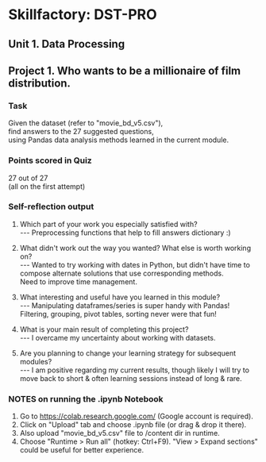 # Skillfactory: DST-PRO

## Unit 1. Data Processing
## Project 1. Who wants to be a millionaire of film distribution.

### Task
Given the dataset (refer to "movie_bd_v5.csv"),  
find answers to the 27 suggested questions,  
using Pandas data analysis methods learned in the current module.

### Points scored in Quiz
27 out of 27  
(all on the first attempt)

### Self-reflection output
1. Which part of your work you especially satisfied with?  
--- Preprocessing functions that help to fill answers dictionary :)

2. What didn't work out the way you wanted? What else is worth working on?  
--- Wanted to try working with dates in Python, but didn't have time to  
    compose alternate solutions that use corresponding methods.  
    Need to improve time management.  

3. What interesting and useful have you learned in this module?  
--- Manipulating dataframes/series is super handy with Pandas!  
    Filtering, grouping, pivot tables, sorting never were that fun!

4. What is your main result of completing this project?  
--- I overcame my uncertainty about working with datasets.

5. Are you planning to change your learning strategy for subsequent modules?  
--- I am positive regarding my current results, though likely I will try to  
    move back to short & often learning sessions instead of long & rare.

### NOTES on running the .ipynb Notebook
1. Go to https://colab.research.google.com/ (Google account is required).
2. Click on "Upload" tab and choose .ipynb file (or drag & drop it there).
3. Also upload "movie_bd_v5.csv" file to /content dir in runtime.
4. Choose "Runtime > Run all" (hotkey: Ctrl+F9).
   "View > Expand sections" could be useful for better experience.